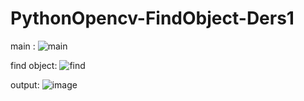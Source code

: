 # PythonOpencv-FindObject-Ders1

main : 
![main](https://user-images.githubusercontent.com/36090819/205515312-32a053c4-db1d-4edc-95cf-82834db875af.jpg)


find object:
![find](https://user-images.githubusercontent.com/36090819/205515316-4583e8ac-4926-4cde-865b-2a9bd5101bef.jpg)


output:
![image](https://user-images.githubusercontent.com/36090819/205515323-bd0d2fa8-68c4-4290-a271-7d246e47de5b.png)
